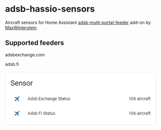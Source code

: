 # adsb-hassio-sensors

  Aircraft sensors for Home Assistant [adsb-multi-portal-feeder](https://github.com/MaxWinterstein/homeassistant-addons/tree/main/adsb-multi-portal-feeder) add-on by [MaxWinterstein](https://github.com/MaxWinterstein)
  
  

## Supported feeders

  adsbexchange.com

  adsb.fi

![sensor aircraft tracked](https://github.com/plo53/adsb-hassio-sensors/blob/master/media/Home%20Assistant%20ADS-B%20Sensors.jpg)
